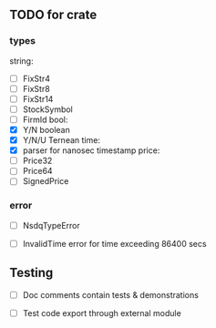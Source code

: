 
## TODO for crate

### types
string:
- [ ] FixStr4
- [ ] FixStr8
- [ ] FixStr14
- [ ] StockSymbol
- [ ] FirmId
bool:
- [x] Y/N boolean
- [x] Y/N/U Ternean
time:
- [x] parser for nanosec timestamp
price:
- [ ] Price32
- [ ] Price64
- [ ] SignedPrice

### error
- [ ] NsdqTypeError
- [ ] InvalidTime error for time exceeding 86400 secs


## Testing
- [ ] Doc comments contain tests & demonstrations
- [ ] Test code export through external module

